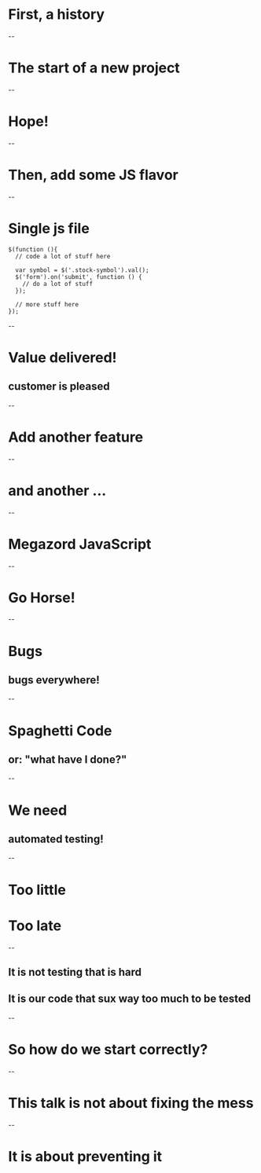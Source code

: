 # First, a history

--
# The start of a new project

--
# Hope!

--
# Then, add some JS flavor

--
# Single js file

    $(function (){
      // code a lot of stuff here

      var symbol = $('.stock-symbol').val();
      $('form').on('submit', function () {
        // do a lot of stuff
      });

      // more stuff here
    });

--
# Value delivered!
## customer is pleased

--
# Add another feature

--
# and another ...

--
# Megazord JavaScript

--
# Go Horse!

--
# Bugs
## bugs everywhere!

--
# Spaghetti Code
## or: "what have I done?"

--
# We need
## automated testing!

--
# Too little
# Too late

--
## It is not testing that is hard
## It is our code that sux way too much to be tested

--
# So how do we start correctly?

--
# This talk is not about fixing the mess

--
# It is about preventing it
